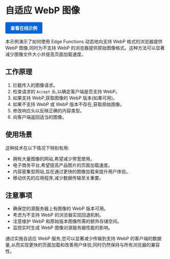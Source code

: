 # 自适应 WebP 图像

<a href="https://edgeone.ai/developer/examples/hub-imageadaptivewebP" style="display: inline-block; background-color: #0366d6; color: white; padding: 8px 16px; text-decoration: none; border-radius: 4px; font-weight: bold;">查看在线示例</a>

本示例演示了如何使用 Edge Functions 动态地向支持 WebP 格式的浏览器提供 WebP 图像,同时为不支持 WebP 的浏览器提供原始图像格式。这种方法可以显著减少图像文件大小并提高页面加载速度。

## 工作原理

1. 拦截传入的图像请求。
2. 检查请求的 `Accept` 头,以确定客户端是否支持 WebP。
3. 如果支持 WebP,获取图像的 WebP 版本(如果可用)。
4. 如果不支持 WebP 或 WebP 版本不存在,获取原始图像。
5. 修改响应头以反映正确的内容类型。
6. 向客户端返回适当的图像。

## 使用场景

这种技术在以下情况下特别有用:

- 拥有大量图像的网站,希望减少带宽使用。
- 电子商务平台,希望提高产品图片的页面加载速度。
- 内容密集型网站,旨在通过更快的图像加载来提升用户体验。
- 移动优先的应用程序,减少数据传输至关重要。

## 注意事项

- 确保您的源服务器上有图像的 WebP 版本可用。
- 考虑为不支持 WebP 的浏览器实现回退机制。
- 注意维护 WebP 和原始版本图像所需的额外存储空间。
- 监控实时生成 WebP 图像对源服务器性能的影响。

通过实施自适应 WebP 服务,您可以显著减少传输到支持 WebP 的客户端的数据量,从而实现更快的页面加载和改善用户体验,同时仍然保持与所有浏览器的兼容性。